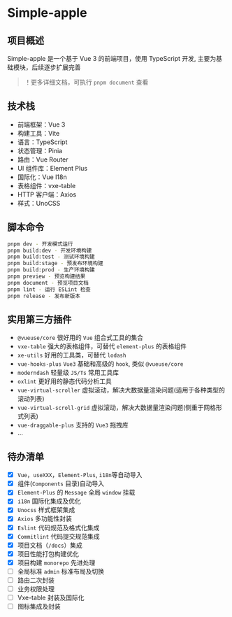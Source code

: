 # Simple-apple

## 项目概述

Simple-apple 是一个基于 Vue 3 的前端项目，使用 TypeScript 开发, 主要为基础模块，后续逐步扩展完善

> ！更多详细文档，可执行 `pnpm document` 查看

## 技术栈

- 前端框架：Vue 3
- 构建工具：Vite
- 语言：TypeScript
- 状态管理：Pinia
- 路由：Vue Router
- UI 组件库：Element Plus
- 国际化：Vue I18n
- 表格组件：vxe-table
- HTTP 客户端：Axios
- 样式：UnoCSS

## 脚本命令

```bash
pnpm dev - 开发模式运行
pnpm build:dev - 开发环境构建
pnpm build:test - 测试环境构建
pnpm build:stage - 预发布环境构建
pnpm build:prod - 生产环境构建
pnpm preview - 预览构建结果
pnpm document - 预览项目文档
pnpm lint - 运行 ESLint 检查
pnpm release - 发布新版本
```

## 实用第三方插件

- `@vueuse/core` 很好用的 `Vue` 组合式工具的集合
- `vxe-table` 强大的表格组件，可替代 `element-plus` 的表格组件
- `xe-utils` 好用的工具类，可替代 `lodash`
- `vue-hooks-plus` `Vue3` 基础和高级的 `hook`, 类似 `@vueuse/core`
- `moderndash` 轻量级 `JS/Ts` 常用工具库
- `oxlint` 更好用的静态代码分析工具
- `vue-virtual-scroller` 虚拟滚动，解决大数据量渲染问题(适用于各种类型的滚动列表)
- `vue-virtual-scroll-grid` 虚拟滚动，解决大数据量渲染问题(侧重于网格形式列表)
- `vue-draggable-plus` 支持的 `Vue3` 拖拽库
- ...

## 待办清单

- [x] `Vue`，`useXXX`，`Element-Plus`, `i18n`等自动导入
- [x] 组件(`Components` 目录)自动导入
- [x] `Element-Plus` 的 `Message` 全局 `window` 挂载
- [x] `i18n` 国际化集成及优化
- [x] `Unocss` 样式框架集成
- [x] `Axios` 多功能性封装
- [x] `Eslint` 代码规范及格式化集成
- [x] `Commitlint` 代码提交规范集成
- [x] 项目文档（`/docs`）集成
- [x] 项目性能打包构建优化
- [x] 项目构建 `monorepo` 先进处理
- [ ] 全局标准 `admin` 标准布局及切换
- [ ] 路由二次封装
- [ ] 业务权限处理
- [ ] Vxe-table 封装及国际化
- [ ] 图标集成及封装
